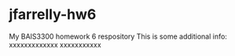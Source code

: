 # jfarrelly-hw6
 My BAIS3300 homework 6 respository
This is some additional info:
xxxxxxxxxxxxx
xxxxxxxxxxx
